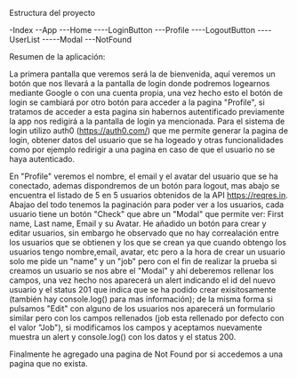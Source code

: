 Estructura del proyecto

-Index
--App
---Home
----LoginButton
---Profile
----LogoutButton
----UserList
-----Modal
---NotFound

Resumen de la aplicación:

La primera pantalla que veremos será la de bienvenida, aquí veremos un botón que nos llevará a la pantalla de login donde podremos logearnos mediante Google o con una cuenta propia, una vez hecho esto el botón de login se cambiará por otro botón para acceder a la pagina "Profile", si tratamos de acceder a esta pagina sin habernos autentificado previamente la app nos redigirá a la pantalla de login ya mencionada. Para el sistema de login utilizo auth0 (https://auth0.com/) que me permite generar la pagina de login, obtener datos del usuario que se ha logeado y otras funcionalidades como por ejemplo redirigir a una pagina en caso de que el usuario no se haya autenticado.

En "Profile" veremos el nombre, el email y el avatar del usuario que se ha conectado, ademas dispondremos de un botón para logout, mas abajo se encuentra el listado de 5 en 5 usuarios obtenidos de la API https://reqres.in. Abajao del todo tenemos la paginación para poder ver a los usuarios, cada usuario tiene un botón "Check" que abre un "Modal" que permite ver: First name, Last name, Email y su Avatar. He añadido un botón para crear y editar usuarios, sin embargo he observado que no hay correalación entre los usuarios que se obtienen y los que se crean ya que cuando obtengo los usuarios tengo nombre,email, avatar, etc pero a la hora de crear un usuario solo me pide un "name" y un "job" pero con el fin de realizar la prueba si creamos un usuario se nos abre el "Modal" y ahí deberemos rellenar los campos, una vez hecho nos aparecerá un alert indicando el id del nuevo usuario y el status 201 que indica que se ha podido crear exisitosamente (también hay console.log() para mas información); de la misma forma si pulsamos "Edit" con alguno de los usuarios nos aparecerá un formulario similar pero con los campos rellenados (job esta rellenado por defecto con el valor "Job"), si modificamos los campos y aceptamos nuevamente muestra un alert y console.log() con los datos y el status 200.

Finalmente he agregado una pagina de Not Found por si accedemos a una pagina que no exista.
